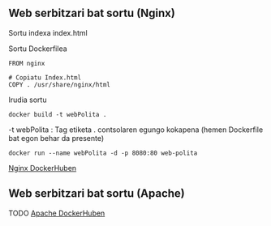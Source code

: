## Web serbitzari bat sortu (Nginx)

Sortu indexa 
	index.html
	
Sortu Dockerfilea

```
FROM nginx

# Copiatu Index.html 
COPY . /usr/share/nginx/html
```

Irudia sortu


```docker build -t webPolita .```  

 -t webPolita : Tag etiketa
 . contsolaren egungo kokapena (hemen Dockerfile bat egon behar da presente)
 
```docker run --name webPolita -d -p 8080:80 web-polita ```
  
[Nginx DockerHuben](https://hub.docker.com/_/nginx)

## Web serbitzari bat sortu (Apache)

TODO
[Apache DockerHuben](https://hub.docker.com/_/httpd) 

